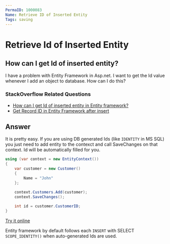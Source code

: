 ```yaml
---
PermaID: 1000083
Name: Retrieve ID of Inserted Entity
Tags: saving
---
```


# Retrieve Id of Inserted Entity

## How can I get Id of inserted entity? 

I have a problem with Entity Framework in Asp.net. I want to get the Id value whenever I add an object to database. How can I do this?

### StackOverflow Related Questions

 - [How can I get Id of inserted entity in Entity framework?](https://stackoverflow.com/questions/5212751/how-can-i-get-id-of-inserted-entity-in-entity-framework)
 - [Get Record ID in Entity Framework after insert](https://stackoverflow.com/questions/16954767/get-record-id-in-entity-framework-after-insert)

## Answer

It is pretty easy. If you are using DB generated Ids (like `IDENTITY` in MS SQL) you just need to add entity to the contexct and call SaveChanges on that context. Id will be automatically filled for you.


```csharp
using (var context = new EntityContext())
{
	var customer = new Customer()
	{
		Name = "John"
	};

	context.Customers.Add(customer);
	context.SaveChanges();
		
	int id = customer.CustomerID;
}
```
[Try it online](https://dotnetfiddle.net/YsMZR6)

Entity framework by default follows each `INSERT` with SELECT `SCOPE_IDENTITY()` when auto-generated Ids are used.